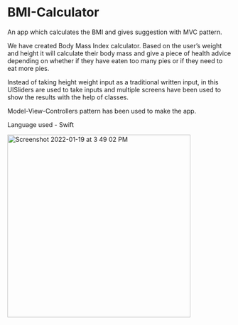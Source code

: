 # BMI-Calculator
An app which calculates the BMI and gives suggestion with MVC pattern.

We have created Body Mass Index calculator.
Based on the user’s weight and height it will calculate their body mass and give a piece of health advice depending on whether if they have eaten too many pies or if they need to eat more pies. 

Instead of taking height weight input as a traditional written input, in this UISliders are used to take inputs and multiple screens have been used to show the results with the help of classes.

Model-View-Controllers pattern has been used to make the app.

Language used - Swift




<img width="412" alt="Screenshot 2022-01-19 at 3 49 02 PM" src="https://user-images.githubusercontent.com/93306058/150111770-45e25003-0764-4ecb-8546-b0ae7277ec6e.png">





